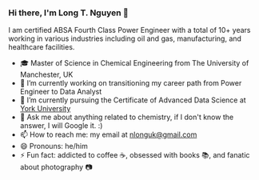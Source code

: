 ### Hi there, I'm Long T. Nguyen 👋

I am certified ABSA Fourth Class Power Engineer with a total of 10+ years working in various industries including oil and gas, manufacturing, and healthcare facilities. 

- 🎓 Master of Science in Chemical Engineering from The University of Manchester, UK
- 🔭 I’m currently working on transitioning my career path from Power Engineer to Data Analyst
- 🌱 I’m currently pursuing the Certificate of Advanced Data Science at [York University](https://www.yorku.ca/)
- 💬 Ask me about anything related to chemistry, if I don't know the answer, I will Google it. :) 
- 📫 How to reach me: my email at nlonguk@gmail.com
- 😄 Pronouns: he/him 
- ⚡ Fun fact: addicted to coffee :coffee:, obsessed with books :books:, and fanatic about photography :camera:

<!--
**longnguyendata/longnguyendata** is a ✨ _special_ ✨ repository because its `README.md` (this file) appears on your GitHub profile.

Here are some ideas to get you started:

- 🔭 I’m currently working on ...
- 🌱 I’m currently learning ...
- 👯 I’m looking to collaborate on ...
- 🤔 I’m looking for help with ...
- 💬 Ask me about ...
- 📫 How to reach me: ...
- 😄 Pronouns: ...
- ⚡ Fun fact: ...
-->
